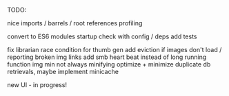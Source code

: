 TODO:

<!-- get running on osx -->
<!-- split web server into own module -->

<!-- refactor command queue -->
<!-- split up models + cmd portions -->
<!-- refactor cli portions into function based services -->
<!-- hide stupid ffmpeg messages -->
<!-- figure out how to compress thumbs -->
<!-- refactor db portion -->
<!-- integrate samba monitor with leveldb -->
<!-- test the changes -->
<!-- fix background worker -->
<!-- folder structure (logs + high low level services) -->
<!-- scheduler service -->
<!-- add other routers -->
<!-- implement proper thumbnail getting -->
<!-- refactor index (init function) -->
<!-- add gzip -->
<!-- multiple thumbnails -->
<!-- fix logging levels + console use -->
<!-- ssh executor: tried it, DON'T USE, WAY TOO SLOW compared with native -->
<!-- Adhere to SRP -->
<!-- Fix circular dependencies -->
<!-- update logging to have verbose (things i want to see sometimes), debug (only during debug), trace (there just in case) -->
<!-- README - what to install (deps for linux server) -->
<!-- fix error logging -->
<!-- background worker for documenting the files -->
nice imports / barrels / root references
profiling
<!-- add linter -->
convert to ES6 modules
startup check with config / deps
add tests

<!-- thumbnail issues -->
<!-- thumbnail trying to generate for non videos, check that out! -->

<!-- add streaming images -->


<!-- cache recents, then upon rehit, reload them then dynamically change the list using streaming -->
<!-- priority execution -->

fix librarian race condition for thumb gen
add eviction if images don't load / reporting broken img links
add smb heart beat instead of long running function
img min not always minifying
optimize + minimize duplicate db retrievals, maybe implement minicache

new UI - in progress!